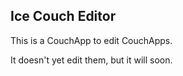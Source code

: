 ## Ice Couch Editor

This is a CouchApp to edit CouchApps.

It doesn't yet edit them, but it will soon.